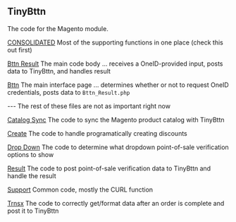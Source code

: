 ## TinyBttn

The code for the Magento module.

[CONSOLIDATED](./consolidated.php)	Most of the supporting functions in one place (check this out first)

[Bttn Result](./bttn_result.php)	The main code body ... receives a OneID-provided input, posts data to TinyBttn, and handles result

[Bttn](./bttn.php)	The main interface page ... determines whether or not to request OneID credentials, posts data to `Bttn_Result.php`

--- The rest of these files are not as important right now



[Catalog Sync](./catalog_sync.php)	The code to sync the Magento product catalog with TinyBttn

[Create](./create.php)	The code to handle programatically creating discounts

[Drop Down](./dropdown.php)	The code to determine what dropdown point-of-sale verification options to show

[Result](./result.php)	The code to post point-of-sale verification data to TinyBttn and handle the result

[Support](./support.php)	Common code, mostly the CURL function

[Trnsx](./trnsx.php)	The code to correctly get/format data after an order is complete and post it to TinyBttn